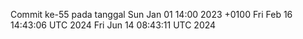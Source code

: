 Commit ke-55 pada tanggal Sun Jan 01 14:00 2023 +0100
Fri Feb 16 14:43:06 UTC 2024
Fri Jun 14 08:43:11 UTC 2024
